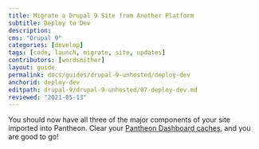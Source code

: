 ```yaml
---
title: Migrate a Drupal 9 Site from Another Platform
subtitle: Deploy to Dev
description: 
cms: "Drupal 9"
categories: [develop]
tags: [code, launch, migrate, site, updates]
contributors: [wordsmither]
layout: guide
permalink: docs/guides/drupal-9-unhosted/deploy-dev
anchorid: deploy-dev
editpath: drupal-9/drupal-9-unhosted/07-deploy-dev.md
reviewed: "2021-05-13"
---
```


You should now have all three of the major components of your site imported into Pantheon. Clear your [Pantheon Dashboard caches](/clear-caches#pantheon-dashboard), and you are good to go!
